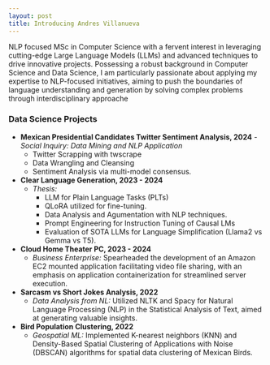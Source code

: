 ```yaml
---
layout: post
title: Introducing Andres Villanueva
---
```


NLP focused MSc in Computer Science with a fervent interest in leveraging cutting-edge Large Language Models (LLMs) and advanced techniques to drive innovative projects. Possessing a robust background in Computer Science and Data Science, I am particularly passionate about applying my expertise to NLP-focused initiatives, aiming to push the boundaries of language understanding and generation by solving complex problems through interdisciplinary approache

### Data Science Projects

- **Mexican Presidential Candidates Twitter Sentiment Analysis, 2024**
  -*Social Inquiry: Data Mining and NLP Application*
    - Twitter Scrapping with twscrape
    - Data Wrangling and Cleansing
    - Sentiment Analysis via multi-model consensus.
- **Clear Language Generation, 2023 - 2024**
  - *Thesis:* 
    - LLM for Plain Language Tasks (PLTs)
    - QLoRA utilized for fine-tuning.
    - Data Analysis and Agumentation with NLP techniques.
    - Prompt Engineering for Instruction Tuning of Causal LMs
    - Evaluation of SOTA LLMs for Language Simplification (Llama2 vs Gemma vs T5).
- **Cloud Home Theater PC, 2023 - 2024**
  - *Business Enterprise:* Spearheaded the development of an Amazon EC2 mounted application facilitating video file sharing, with an emphasis on application containerization for streamlined server execution.
- **Sarcasm vs Short Jokes Analysis, 2022**
  - *Data Analysis from NL:* Utilized NLTK and Spacy for Natural Language Processing (NLP) in the Statistical Analysis of Text, aimed at generating valuable insights.
- **Bird Population Clustering, 2022**
  - *Geospatial ML:* Implemented K-nearest neighbors (KNN) and Density-Based Spatial Clustering of Applications with Noise (DBSCAN) algorithms for spatial data clustering of Mexican Birds.



